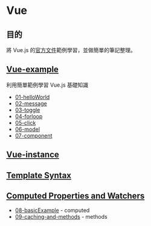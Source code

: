 # Vue
## 目的

將 Vue.js 的[官方文件](https://vuejs.org/v2/guide/)範例學習，並做簡單的筆記整理。

## [Vue-example](https://github.com/hunterliu1003/myfirstVue/blob/master/vue-example.md)
利用簡單範例學習 Vue.js 基礎知識
- [01-helloWorld](https://github.com/hunterliu1003/myfirstVue/tree/master/example/01-vueExample/01-helloWorld)
- [02-message](https://github.com/hunterliu1003/myfirstVue/tree/master/example/01-vueExample/02-message)
- [03-toggle](https://github.com/hunterliu1003/myfirstVue/tree/master/example/01-vueExample/03-toggle)
- [04-forloop](https://github.com/hunterliu1003/myfirstVue/tree/master/example/01-vueExample/04-forloop)
- [05-click](https://github.com/hunterliu1003/myfirstVue/tree/master/example/01-vueExample/05-click)
- [06-model](https://github.com/hunterliu1003/myfirstVue/tree/master/example/01-vueExample/06-model)
- [07-component](https://github.com/hunterliu1003/myfirstVue/tree/master/example/01-vueExample/07-component)


## [Vue-instance](https://github.com/hunterliu1003/myfirstVue/blob/master/vue-instance.md)

## [Template Syntax](https://github.com/hunterliu1003/myfirstVue/blob/master/vue-template-syntax.md)

## [Computed Properties and Watchers](https://github.com/hunterliu1003/myfirstVue/blob/master/vue-computed-properties-and-watchers.md)

- [08-basicExample](https://github.com/hunterliu1003/myfirstVue/tree/master/example/02-computed-properties-and-watchers/08-basicExample) - computed
- [09-caching-and-methods](https://github.com/hunterliu1003/myfirstVue/tree/master/example/02-computed-properties-and-watchers/09-caching-and-methods) - methods


